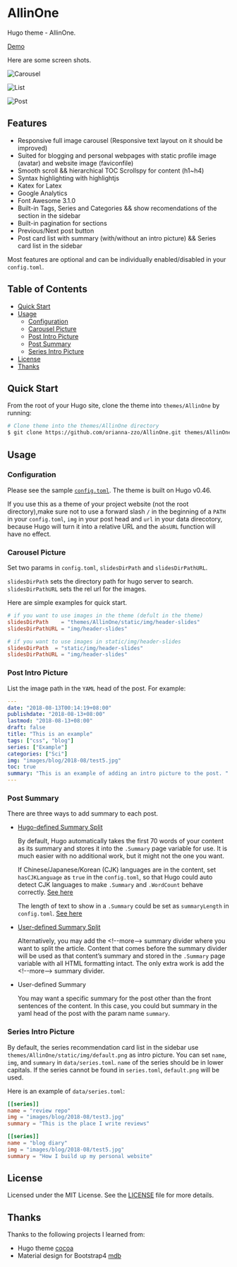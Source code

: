 # AllinOne

Hugo theme - AllinOne.

[Demo](https://orianna-zzo.github.io/AllinOne-html/)

Here are some screen shots.

![Carousel](https://github.com/orianna-zzo/AllinOne/blob/master/images/screenshot.png)

![List](https://github.com/orianna-zzo/AllinOne/blob/master/images/screenshot2.png)

![Post](https://github.com/orianna-zzo/AllinOne/blob/master/images/screenshot3.png)


## Features

* Responsive full image carousel (Responsive text layout on it should be improved)
* Suited for blogging and personal webpages with static profile image (avatar) and website image (faviconfile)
* Smooth scroll && hierarchical TOC Scrollspy for content (h1~h4)
* Syntax highlighting with highlightjs 
* Katex for Latex
* Google Analytics
* Font Awesome 3.1.0
* Built-in Tags, Series and Categories && show recomendations of the section in the sidebar
* Built-in pagination for sections
* Previous/Next post button
* Post card list with summary (with/without an intro picture) && Series card list in the sidebar

Most features are optional and can be individually enabled/disabled in your `config.toml`.

## Table of Contents

* [Quick Start](#quick-start)
* [Usage](#usage)
  * [Configuration](#configuration)
  * [Carousel Picture](#carousel-picture)
  * [Post Intro Picture](#post-intro-picture)
  * [Post Summary](#post-summary)
  * [Series Intro Picture](#series-intro-picture)
* [License](#license)
* [Thanks](#thanks)

## Quick Start

From the root of your Hugo site, clone the theme into `themes/AllinOne` by running:

```sh
# Clone theme into the themes/AllinOne directory
$ git clone https://github.com/orianna-zzo/AllinOne.git themes/AllinOne
```

## Usage

### Configuration

Please see the sample [`config.toml`](https://github.com/orianna-zzo/AllinOne/blob/master/exampleSite/config.toml). The theme is built on Hugo v0.46.

If you use this as a theme of your project website (not the root directory),make sure not to use a forward slash `/` in the beginning of a `PATH` in your `config.toml`, `img` in your post head and `url` in your data direcotory, because Hugo will turn it into a relative URL and the `absURL` function will have no effect.

### Carousel Picture

Set two params in `config.toml`, `slidesDirPath` and `slidesDirPathURL`.

`slidesDirPath` sets the directory path for hugo server to search. `slidesDirPathURL` sets the rel url for the images.

Here are simple examples for quick start.

```toml
# if you want to use images in the theme (defult in the theme)
slidesDirPath    = "themes/AllinOne/static/img/header-slides"  
slidesDirPathURL = "img/header-slides"

# if you want to use images in static/img/header-slides
slidesDirPath  = "static/img/header-slides"  
slidesDirPathURL = "img/header-slides"
```

### Post Intro Picture

List the image path in the `YAML` head of the post. For example:

```YAML
---
date: "2018-08-13T00:14:19+08:00"
publishdate: "2018-08-13+08:00"
lastmod: "2018-08-13+08:00"
draft: false
title: "This is an example"
tags: ["css", "blog"]
series: ["Example"]
categories: ["Sci"]
img: "images/blog/2018-08/test5.jpg"
toc: true
summary: "This is an example of adding an intro picture to the post. "
---

```

### Post Summary

There are three ways to add summary to each post.
* [Hugo-defined Summary Split](https://gohugo.io/content-management/summaries/)

  By default, Hugo automatically takes the first 70 words of your content as its summary and stores it into the `.Summary` page variable for use. It is much easier with no additional work, but it might not the one you want.

  If Chinese/Japanese/Korean (CJK) languages are in the content, set `hasCJKLanguage` as `true` in the `config.toml`, so that Hugo could auto detect CJK languages to make `.Summary` and `.WordCount` behave correctly. [See here](https://gohugo.io/getting-started/configuration)

  The length of text to show in a `.Summary` could be set as `summaryLength` in `config.toml`. [See here](https://gohugo.io/getting-started/configuration/)

* [User-defined Summary Split](https://gohugo.io/content-management/summaries/)

  Alternatively, you may add the \<!--more--\> summary divider where you want to split the article. Content that comes before the summary divider will be used as that content’s summary and stored in the `.Summary` page variable with all HTML formatting intact. The only extra work is add the \<!--more--\> summary divider.

* User-defined Summary 

  You may want a specific summary for the post other than the front sentences of the content. In this case, you could but summary in the yaml head of the post with the param name `summary`.

### Series Intro Picture

By default, the series recommendation card list in the sidebar use `themes/AllinOne/static/img/default.png` as intro picture. You can set `name`, `img`, and `summary` in `data/series.toml`. `name` of the series should be in lower capitals. If the series cannot be found in `series.toml`, `default.png` will be used.

Here is an example of `data/series.toml`:

```TOML
[[series]]
name = "review repo"
img = "images/blog/2018-08/test3.jpg"
summary = "This is the place I write reviews"

[[series]]
name = "blog diary"
img = "images/blog/2018-08/test5.jpg"
summary = "How I build up my personal website"
```


## License

Licensed under the MIT License. See the [LICENSE](https://github.com/orianna-zzo/AllinOne/blob/master/LICENSE) file for more details.

## Thanks

Thanks to the following projects I learned from:

* Hugo theme [cocoa](https://github.com/nishanths/cocoa-hugo-theme)
* Material design for Bootstrap4 [mdb](https://mdbootstrap.com/)
